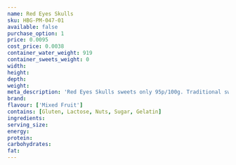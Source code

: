```yaml
---
name: Red Eyes Skulls
sku: HBG-PM-047-01
available: false
purchase_option: 1
price: 0.0095
cost_price: 0.0038
container_water_weight: 919
container_sweets_weight: 0
width: 
height: 
depth: 
weight: 
meta_description: 'Red Eyes Skulls sweets only 95p/100g. Traditional sweets and more at Humbugs Confectionery Store. Specialists in satisfying your sweet tooth!'
brand: 
flavour: ['Mixed Fruit']
contains: [Gluten, Lactose, Nuts, Sugar, Gelatin]
ingredients: 
serving_size: 
energy: 
protein: 
carbohydrates: 
fat: 
---
```

